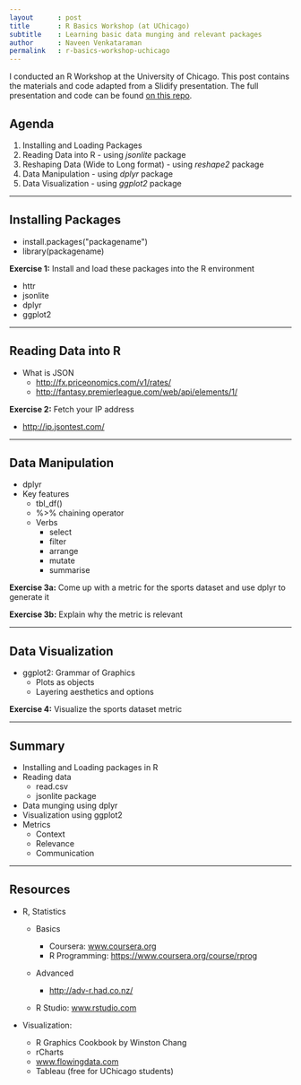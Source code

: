 ```yaml
---
layout      : post
title       : R Basics Workshop (at UChicago)
subtitle    : Learning basic data munging and relevant packages
author      : Naveen Venkataraman
permalink   : r-basics-workshop-uchicago
---
```


I conducted an R Workshop at the University of Chicago. This post contains the materials and code adapted from a Slidify presentation. The full presentation and code can be found [on this repo](https://github.com/nvenkataraman1/RBasics).


## Agenda

1. Installing and Loading Packages
2. Reading Data into R - using *jsonlite* package
3. Reshaping Data (Wide to Long format) - using *reshape2* package
4. Data Manipulation - using *dplyr* package
5. Data Visualization - using *ggplot2* package

---

## Installing Packages

* install.packages("packagename")
* library(packagename)

**Exercise 1:** Install and load these packages into the R environment
* httr
* jsonlite
* dplyr
* ggplot2

---

## Reading Data into R

* What is JSON 
    + http://fx.priceonomics.com/v1/rates/
    + http://fantasy.premierleague.com/web/api/elements/1/
    
**Exercise 2:** Fetch your IP address
+ http://ip.jsontest.com/

---

## Data Manipulation

* dplyr
* Key features
    + tbl_df()
    + %>% chaining operator
    + Verbs
        + select
        + filter
        + arrange
        + mutate
        + summarise
        
**Exercise 3a:** Come up with a metric for the sports dataset and use dplyr to generate it

**Exercise 3b:** Explain why the metric is relevant

---

## Data Visualization

* ggplot2: Grammar of Graphics
    + Plots as objects
    + Layering aesthetics and options

 **Exercise 4:** Visualize the sports dataset metric

---

## Summary

* Installing and Loading packages in R
* Reading data
    + read.csv
    + jsonlite package
* Data munging using dplyr
* Visualization using ggplot2
* Metrics
    + Context
    + Relevance
    + Communication

---

## Resources

* R, Statistics
    + Basics
        + Coursera: www.coursera.org
        + R Programming: https://www.coursera.org/course/rprog
    + Advanced
        + http://adv-r.had.co.nz/
    
    + R Studio: www.rstudio.com
    
* Visualization: 
    + R Graphics Cookbook by Winston Chang
    + rCharts
    + www.flowingdata.com
    + Tableau (free for UChicago students)

